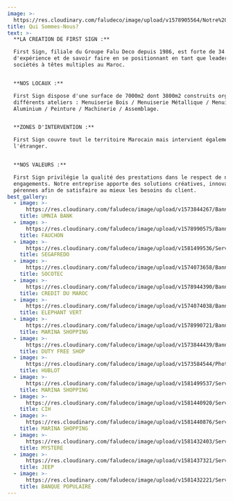 ```yaml
---
image: >-
  https://res.cloudinary.com/faludeco/image/upload/v1578905564/Notre%20Histoire/Workforce_zzqwzb.jpg
title: Qui Sommes-Nous?
text: >-
  **LA CREATION DE FIRST SIGN :**

  First Sign, filiale du Groupe Falu Deco depuis 1986, est forte de 34 ans
  d'expérience et de savoir faire en se positionnant en tant que leader des
  sociétés à têtes multiples au Maroc.


  **NOS LOCAUX :**

  First Sign dispose d'une surface de 7000m2 dont 3800m2 construits organisés en
  différents ateliers : Menuiserie Bois / Menuiserie Métallique / Menuiserie
  Aluminium / Peinture / Machinerie / Assemblage.


  **ZONES D'INTERVENTION :**

  First Sign couvre tout le territoire Marocain mais intervient également à
  l'étranger.


  **NOS VALEURS :**

  First Sign privilégie la qualité des prestations dans le respect de nos
  engagements. Notre entreprise apporte des solutions créatives, innovantes et
  pérennes afin de satisfaire au mieux les besoins du client.
best_gallery:
  - image: >-
      https://res.cloudinary.com/faludeco/image/upload/v1573844267/Banner/WhatsApp_Image_2019-06-10_at_18.00.00_1_yxy5kn.jpg
    title: UMNIA BANK
  - image: >-
      https://res.cloudinary.com/faludeco/image/upload/v1578990575/Banner/FAUCHONCASABLANCA_005-693x1024_1_tovohx.jpg
    title: FAUCHON
  - image: >-
      https://res.cloudinary.com/faludeco/image/upload/v1581499536/Services/Menuiserie%20Metallique/Travaux%20M%C3%A9talliques/Segafredo_03_fmxdvm.jpg
    title: SEGAFREDO
  - image: >-
      https://res.cloudinary.com/faludeco/image/upload/v1574073658/Banner/WhatsApp_Image_2019-06-10_at_18.00.01_nbkgmj.jpg
    title: SOCOTEC
  - image: >-
      https://res.cloudinary.com/faludeco/image/upload/v1578944390/Banner/image02_dt5qdz.jpg
    title: CREDIT DU MAROC
  - image: >-
      https://res.cloudinary.com/faludeco/image/upload/v1574074038/Banner/Comptoir_Ele%CC%81fant_Vert2_d29zxq.jpg
    title: ELEPHANT VERT
  - image: >-
      https://res.cloudinary.com/faludeco/image/upload/v1578990721/Banner/WhatsApp_Image_2019-06-11_at_08.20.11_26_ktbdvg.jpg
    title: MARINA SHOPPING
  - image: >-
      https://res.cloudinary.com/faludeco/image/upload/v1573844439/Banner/WhatsApp_Image_2019-06-10_at_18.00.02_1_rrymax.jpg
    title: DUTY FREE SHOP
  - image: >-
      https://res.cloudinary.com/faludeco/image/upload/v1573584544/Photos/img299_vf6ey2.jpg
    title: HUBLOT
  - image: >-
      https://res.cloudinary.com/faludeco/image/upload/v1581499537/Services/Menuiserie%20Metallique/Travaux%20M%C3%A9talliques/WhatsApp_Image_2020-02-06_at_09.23.06_14_xriois.jpg
    title: MARINA SHOPPING
  - image: >-
      https://res.cloudinary.com/faludeco/image/upload/v1581440920/Services/Agencement/Habillage%20Murals/image01_k9nxm9_k6gfsi.jpg
    title: CIH
  - image: >-
      https://res.cloudinary.com/faludeco/image/upload/v1581440876/Services/Agencement/Habillage%20Murals/WhatsApp_Image_2019-06-11_at_08.20.11_16_pyufg6_ah7aqn.jpg
    title: MARINA SHOPPING
  - image: >-
      https://res.cloudinary.com/faludeco/image/upload/v1581432403/Services/Enseignes/Enseignes%20Lumineuses/DSCN8433_qv0jrr.jpg
    title: MYSTERE
  - image: >-
      https://res.cloudinary.com/faludeco/image/upload/v1581437321/Services/Enseignes/Totem/unnamed_jzftpj.jpg
    title: JEEP
  - image: >-
      https://res.cloudinary.com/faludeco/image/upload/v1581432221/Services/Enseignes/Enseignes%20Lumineuses/DSCN9988_bq9b5g.jpg
    title: BANQUE POPULAIRE
---
```



